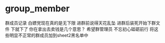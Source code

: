 # group_member
群成员记录
白嫖党现在真的是无下限
进群前说得天花乱坠
进群后装死开始下群文件
下就下了
你在拿出去卖钱是几个意思？
希望群管理员
不忘初心砥砺前行
将这些明显不正常的群成员加到sheet2黑名单中
